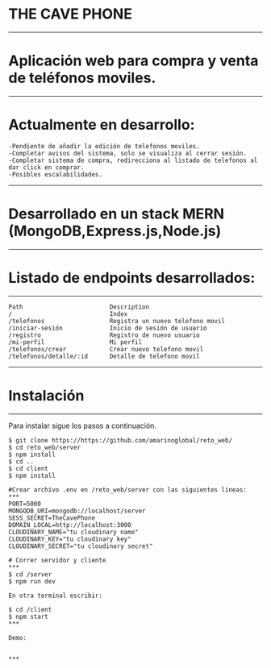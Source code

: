 # THE CAVE PHONE
***

# Aplicación web para compra y venta de teléfonos moviles.
***

# Actualmente en desarrollo:
    -Pendiente de añadir la edición de telefonos moviles.
    -Completar avisos del sistema, solo se visualiza al cerrar sesión.
    -Completar sistema de compra, redirecciona al listado de telefonos al dar click en comprar.
    -Posibles escalabilidades.
***

# Desarrollado en un stack MERN (MongoDB,Express.js,Node.js)
***


# Listado de endpoints desarrollados:    
***
```
Path	                    Description
/                           Index
/telefonos                  Registra un nuevo telefono movil
/iniciar-sesión             Inicio de sesión de usuario
/registro                   Registro de nuevo usuario
/mi-perfil                  Mi perfil
/telefonos/crear            Crear nuevo telefono movil
/telefonos/detalle/:id      Detalle de telefono movil
```
***

# Instalación
***
Para instalar sigue los pasos a continuación. 
```
$ git clone https://https://github.com/amarinoglobal/reto_web/
$ cd reto_web/server
$ npm install
$ cd ..
$ cd client
$ npm install

#Crear archivo .env en /reto_web/server con las siguientes lineas:
***
PORT=5000
MONGODB_URI=mongodb://localhost/server
SESS_SECRET=TheCavePhone
DOMAIN_LOCAL=http://localhost:3000
CLOUDINARY_NAME="tu cloudinary name"
CLOUDINARY_KEY="tu cloudinary key"
CLOUDINARY_SECRET="tu cloudinary secret"

# Correr servidor y cliente 
***
$ cd /server
$ npm run dev

En otra terminal escribir:

$ cd /client
$ npm start
***

Demo: 


***
